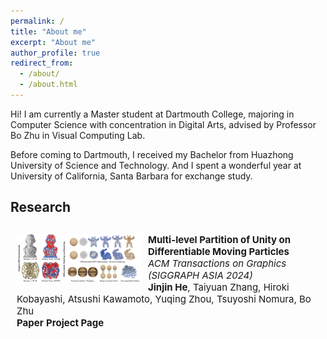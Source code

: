 ```yaml
---
permalink: /
title: "About me"
excerpt: "About me"
author_profile: true
redirect_from: 
  - /about/
  - /about.html
---
```

<style type="text/css">
    #pubContainer{position:relative;}
    #paper{margin-top:20px;padding:10px;border-radius:5px;}
    #paper #paperimg{float:left;width:200px;display:block;margin:0 10px 0 0;padding:0;border:0}
    #paper #paperinfo{margin:0;padding:0;border:0;font-size:15px;}
    #paperinfo a{text-decoration:none;font-weight:700;}
    #abstract{position:relative;border-top:1px solid gray;width:694px;display:none;margin-top:-1px;padding:10px;background:#f0f0f0!important;border-bottom-left-radius:5px;border-bottom-right-radius:5px;font-size:14px;color:#222}
</style>
Hi! I am currently a Master student at Dartmouth College, majoring in Computer Science with concentration in Digital Arts, advised by Professor Bo Zhu in Visual Computing Lab.

Before coming to Dartmouth, I received my Bachelor from Huazhong University of Science and Technology. And I spent a wonderful year at University of California, Santa Barbara for exchange study.


## Research 
<p>
  <div id='pubContainer'>
    <div id='paper'>
      <div>
        <img id="paperimg" src="../files/diffmpu/image.jpg" alt="diffmpu"/>
      </div>
      <div id='paperinfo'>
        <b>Multi-level Partition of Unity on Differentiable Moving Particles</b><br />
        <i>ACM Transactions on Graphics (SIGGRAPH ASIA 2024)</i><br />
        <b>Jinjin He</b>, Taiyuan Zhang, Hiroki Kobayashi, Atsushi Kawamoto, Yuqing Zhou, Tsuyoshi Nomura, Bo Zhu<br />
        <a nonsmooth="1" href="../files/diffmpu/SASIA_2024__Particle_PU (5).pdf" class="">Paper</a>
        <a nonsmooth="1" href="https://jinjinhe2001.github.io/diffmpu-page/index.html" class="">Project Page</a>
      </div>
    </div>
  </div>
</p>
<!-- Projects
======

{% include base_path %} -->

<!-- {% for post in site.projects reversed %}
  {% include archive-single.html %}
{% endfor %} -->


